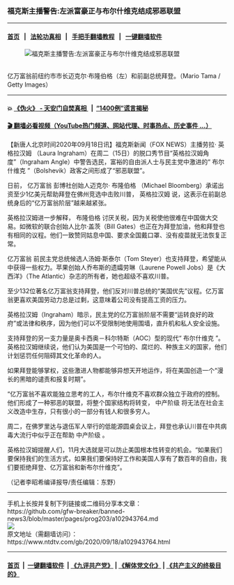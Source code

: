 ### 福克斯主播警告:左派富豪正与布尔什维克结成邪恶联盟
------------------------

#### [首页](https://github.com/gfw-breaker/banned-news3/blob/master/README.md) &nbsp;&nbsp;|&nbsp;&nbsp; [法轮功真相](https://github.com/begood0513/basic/blob/master/README.md)  &nbsp;&nbsp;|&nbsp;&nbsp; [手把手翻墙教程](https://github.com/gfw-breaker/guides/wiki)  &nbsp;&nbsp;|&nbsp;&nbsp; [一键翻墙软件](https://github.com/gfw-breaker/nogfw/blob/master/README.md)  



<div><div class="featured_image">
 <figure>
  <img alt="福克斯主播警告:左派富豪正与布尔什维克结成邪恶联盟" src="https://i.ntdtv.com/assets/uploads/2020/09/7-24-800x450.jpg"/>
 </figure><br/>
 <span class="caption">
  亿万富翁前纽约市市长迈克尔·布隆伯格（左）和前副总统拜登。（Mario Tama / Getty Images）
 </span>
</div>
</div><hr/>

#### 💥 [《伪火》 - 天安门自焚真相 ](http://158.247.195.190:10000/videos/blog/weihuo.html)&nbsp; |&nbsp; [“1400例”谎言揭秘  ](http://158.247.195.190:10000/videos/blog/jiexi1400.html)

#### [ 🎬  翻墙必看视频（YouTube热门频道、网站代理、时事热点、历史事件 ...）](https://github.com/gfw-breaker/links/blob/master/banned.md)

<div><div class="post_content" itemprop="articleBody">
 <p>
  【新唐人北京时间2020年09月18日讯】福克斯新闻（FOX NEWS）主播劳拉·
  <ok href="https://www.ntdtv.com/gb/英格拉汉姆.htm">
   英格拉汉姆
  </ok>
  （Laura Ingraham）在周二（15日）的脱口秀节目“英格拉汉姆角度”（Ingraham Angle）中警告选民，富裕的自由派人士与民主党中激进的“
  <ok href="https://www.ntdtv.com/gb/布尔什维克.htm">
   布尔什维克
  </ok>
  ”（Bolshevik）政客之间形成了“邪恶联盟”。
 </p>
 <p>
  日前，
  <ok href="https://www.ntdtv.com/gb/亿万富翁.htm">
   亿万富翁
  </ok>
  彭博社创始人迈克尔·
  <ok href="https://www.ntdtv.com/gb/布隆伯格.htm">
   布隆伯格
  </ok>
  （Michael Bloomberg）承诺出资至少1亿美元帮助拜登在佛州竞选中击败川普，
  <ok href="https://www.ntdtv.com/gb/英格拉汉姆.htm">
   英格拉汉姆
  </ok>
  说，这表示在前副总统身后的“亿万富翁阶层”越来越紧张。
 </p>
 <p>
  英格拉汉姆进一步解释，
  <ok href="https://www.ntdtv.com/gb/布隆伯格.htm">
   布隆伯格
  </ok>
  讨厌关税，因为关税使他很难在中国做大交易。如微软的联合创始人比尔·盖茨（Bill Gates）也正在为拜登加油，他和拜登也有相同的议程。他们一致赞同姑息中国、要求全国戴口罩、没有疫苗就无法恢复正常。
 </p>
 <p>
  <ok href="https://www.ntdtv.com/gb/亿万富翁.htm">
   亿万富翁
  </ok>
  前民主党总统候选人汤姆·斯泰尔（Tom Steyer）也支持拜登，希望能从中获得一些权力。苹果创始人乔布斯的遗孀劳琳（Laurene Powell Jobs）是《大西洋》（The Atlantic）杂志的所有者，她也超级不喜欢川普。
 </p>
 <p>
  至少132位著名亿万富翁支持拜登，他们反对川普总统的“美国优先”议程。亿万富翁更喜欢美国劳动力总是过剩，这意味着公司没有提高工资的压力。
 </p>
 <p>
  英格拉汉姆（Ingraham）暗示，民主党的亿万富翁阶层不需要“运转良好的政府”或法律和秩序，因为他们可以不受限制地使用围墙，直升机和私人安全设施。
 </p>
 <p>
  支持拜登的另一支力量是奥卡西奥－科尔特斯（AOC）型的现代“
  <ok href="https://www.ntdtv.com/gb/布尔什维克.htm">
   布尔什维克
  </ok>
  ”。英格拉汉姆继续说，他们认为美国是一个可怕的、腐烂的、种族主义的国家，他们计划惩罚任何阻碍其文化革命的人。
 </p>
 <p>
  如果拜登能够掌权，这些激进人物都能够异想天开地运作，将在美国创造一个“漫长的黑暗的谴责和报复时期”。
 </p>
 <p>
  “亿万富翁不喜欢能独立思考的工人，布尔什维克不喜欢群众独立于政府的控制。他们形成了一种邪恶的联盟，将整个国家结构将转变，
  <ok href="https://www.ntdtv.com/gb/中产阶级.htm">
   中产阶级
  </ok>
  将无法在社会主义改造中生存，只有很小的一部分有钱人和很多穷人。
 </p>
 <p>
  周二，在佛罗里达与退伍军人举行的低能源圆桌会议上，拜登也承认川普在中共病毒大流行中似乎正在帮助
  <ok href="https://www.ntdtv.com/gb/中产阶级.htm">
   中产阶级
  </ok>
  。
 </p>
 <p>
  英格拉汉姆提醒人们，11月大选就是可以防止美国根本性转变的机会。“如果我们要保持我们的生活方式，如果我们要保持好工作和美国人享有了数百年的自由，我们要拒绝拜登、亿万富翁和新布尔什维克”。
 </p>
 <p>
  （记者李昭希编译报导/责任编辑：东野）
 </p>
 <div class="single_ad">
 </div>
</div>
</div>
<hr/>
手机上长按并复制下列链接或二维码分享本文章：<br/>
https://github.com/gfw-breaker/banned-news3/blob/master/pages/prog203/a102943764.md <br/>
<a href='https://github.com/gfw-breaker/banned-news3/blob/master/pages/prog203/a102943764.md'><img src='https://github.com/gfw-breaker/banned-news3/blob/master/pages/prog203/a102943764.md.png'/></a> <br/>
原文地址（需翻墙访问）：https://www.ntdtv.com/gb/2020/09/18/a102943764.html


------------------------
#### [首页](https://github.com/gfw-breaker/banned-news3/blob/master/README.md) &nbsp;|&nbsp; [一键翻墙软件](https://github.com/gfw-breaker/nogfw/blob/master/README.md) &nbsp;| [《九评共产党》](https://github.com/gfw-breaker/9ping.md/blob/master/README.md#九评之一评共产党是什么) | [《解体党文化》](https://github.com/gfw-breaker/jtdwh.md/blob/master/README.md) | [《共产主义的终极目的》](https://github.com/gfw-breaker/gczydzjmd.md/blob/master/README.md)


<img src='http://gfw-breaker.win/banned-news3/pages/prog203/a102943764.md' width='0px' height='0px'/>